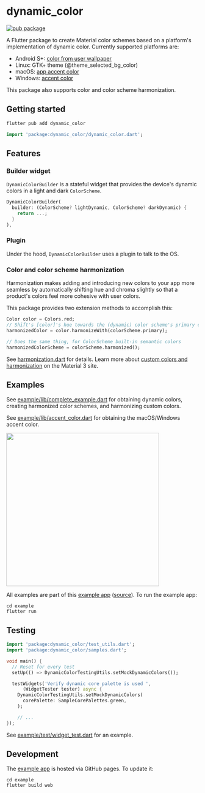 # dynamic_color

[![pub package](https://img.shields.io/pub/v/dynamic_color.svg)](https://pub.dev/packages/dynamic_color)

A Flutter package to create Material color schemes based on a platform's implementation of dynamic color. Currently supported platforms are:

- Android S+: [color from user wallpaper](https://m3.material.io/styles/color/dynamic-color/user-generated-color)
- Linux: GTK+ theme (@theme_selected_bg_color)
- macOS: [app accent color](https://developer.apple.com/design/human-interface-guidelines/macos/overview/whats-new-in-macos/#app-accent-colors)
- Windows: [accent color](https://docs.microsoft.com/en-us/windows/apps/design/style/color#accent-color)

This package also supports color and color scheme harmonization.

## Getting started

```bash
flutter pub add dynamic_color
```

```dart
import 'package:dynamic_color/dynamic_color.dart';
```

## Features

### Builder widget

`DynamicColorBuilder` is a stateful widget
that provides the device's dynamic colors in a light and dark `ColorScheme`.

```dart
DynamicColorBuilder(
  builder: (ColorScheme? lightDynamic, ColorScheme? darkDynamic) {
    return ...;
  }
),
```

### Plugin

Under the hood, `DynamicColorBuilder` uses a plugin to talk to the OS.

### Color and color scheme harmonization

Harmonization makes adding and introducing new colors to your app more seamless by automatically shifting hue and chroma slightly so that a product's colors feel more cohesive with user colors.

This package provides two extension methods to accomplish this:

```dart
Color color = Colors.red;
// Shift's [color]'s hue towards the (dynamic) color scheme's primary color. This leaves the color recognizable while harmonizing it with a user's dynamic color.
harmonizedColor = color.harmonizeWith(colorScheme.primary);

// Does the same thing, for ColorScheme built-in semantic colors
harmonizedColorScheme = colorScheme.harmonized();
```

See [harmonization.dart] for details. Learn more about [custom colors and harmonization](https://m3.material.io/styles/color/the-color-system/custom-colors) on the Material 3 site.

## Examples

See [example/lib/complete_example.dart][complete example] for obtaining dynamic colors, creating
harmonized color schemes, and harmonizing custom colors.

See [example/lib/accent_color.dart][accent color example] for obtaining the macOS/Windows accent color.

<a href="https://material-foundation.github.io/material-dynamic-color-flutter/example/build/web/">
<img src="https://user-images.githubusercontent.com/6655696/152188934-35e58f5c-2a3c-41af-8d49-faabb1701dcc.png" width="400" /> </a>

All examples are part of this [example app] ([source][example app source]). To run the example app:

```
cd example
flutter run
```

## Testing

```dart
import 'package:dynamic_color/test_utils.dart';
import 'package:dynamic_color/samples.dart';

void main() {
  // Reset for every test
  setUp(() => DynamicColorTestingUtils.setMockDynamicColors());

  testWidgets('Verify dynamic core palette is used ',
      (WidgetTester tester) async {
    DynamicColorTestingUtils.setMockDynamicColors(
      corePalette: SampleCorePalettes.green,
    );

    // ...
});
```

See [example/test/widget_test.dart](https://github.com/material-foundation/material-dynamic-color-flutter/blob/main/example/test/widget_test.dart) for an example.

## Development

The [example app] is hosted via GitHub pages. To update it:

```
cd example
flutter build web
```

[complete example]: https://github.com/material-foundation/material-dynamic-color-flutter/tree/main/example/lib/complete_example.dart
[dynamiccolorbuilder example]: https://github.com/material-foundation/material-dynamic-color-flutter/tree/main/example/lib/dynamic_color_builder_example.dart
[dynamiccolorplugin.getcorepalette example]: https://github.com/material-foundation/material-dynamic-color-flutter/tree/main/example/lib/get_core_palette_example.dart
[example app source]: https://github.com/material-foundation/material-dynamic-color-flutter/tree/main/example/lib/
[harmonization.dart]: https://github.com/material-foundation/material-dynamic-color-flutter/blob/main/lib/src/harmonization.dart
[example app]: https://material-foundation.github.io/material-dynamic-color-flutter/example/build/web/
[accent color example]: https://github.com/material-foundation/material-dynamic-color-flutter/blob/main/example/lib/accent_color.dart

